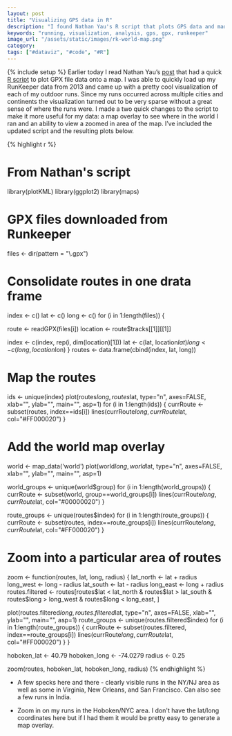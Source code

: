 ```yaml
---
layout: post
title: "Visualizing GPS data in R"
description: "I found Nathan Yau's R script that plots GPS data and made a few changes to it to add a map overlay and the ability to focus in on a particular area."
keywords: "running, visualization, analysis, gps, gpx, runkeeper"
image_url: "/assets/static/images/rk-world-map.png"
category:
tags: ["#dataviz", "#code", "#R"]
---
```

{% include setup %}
Earlier today I read Nathan Yau’s <a href="http://flowingdata.com/2014/02/05/where-people-run/" target="_blank">post</a> that had a quick <a href="http://projects.flowingdata.com/tut/map-routes.R" target="_blank">R script</a> to plot GPX file data onto a map. I was able to quickly load up my RunKeeper data from 2013 and came up with a pretty cool visualization of each of my outdoor runs. Since my runs occurred across multiple cities and continents the visualization turned out to be very sparse without a great sense of where the runs were. I made a two quick changes to the script to make it more useful for my data: a map overlay to see where in the world I ran and an ability to view a zoomed in area of the map. I’ve included the updated script and the resulting plots below.

{% highlight r %}
# From Nathan's script
library(plotKML)
library(ggplot2)
library(maps)

# GPX files downloaded from Runkeeper
files <- dir(pattern = "\\.gpx")

# Consolidate routes in one drata frame
index <- c()
lat <- c()
long <- c()
for (i in 1:length(files)) {

  route <- readGPX(files[i])
  location <- route$tracks[[1]][[1]]

  index <- c(index, rep(i, dim(location)[1]))
  lat <- c(lat, location$lat)
  long <- c(long, location$lon)
}
routes <- data.frame(cbind(index, lat, long))

# Map the routes
ids <- unique(index)
plot(routes$long, routes$lat, type="n", axes=FALSE, xlab="", ylab="", main="", asp=1)
for (i in 1:length(ids)) {
  currRoute <- subset(routes, index==ids[i])
  lines(currRoute$long, currRoute$lat, col="#FF000020")
}

# Add the world map overlay
world <- map_data('world')
plot(world$long, world$lat, type="n", axes=FALSE, xlab="", ylab="", main="", asp=1)

world_groups <- unique(world$group)
for (i in 1:length(world_groups)) {
  currRoute <- subset(world, group==world_groups[i])
  lines(currRoute$long, currRoute$lat, col="#00000020")
}

route_groups <- unique(routes$index)
for (i in 1:length(route_groups)) {
  currRoute <- subset(routes, index==route_groups[i])
  lines(currRoute$long, currRoute$lat, col="#FF000020")
}

# Zoom into a particular area of routes
zoom <- function(routes, lat, long, radius) {
  lat_north <- lat + radius
  long_west <- long - radius
  lat_south <- lat - radius
  long_east <- long + radius
  routes.filtered <- routes[routes$lat < lat_north & routes$lat > lat_south & routes$long > long_west & routes$long < long_east, ]

  plot(routes.filtered$long, routes.filtered$lat, type="n", axes=FALSE, xlab="", ylab="", main="", asp=1)
  route_groups <- unique(routes.filtered$index)
  for (i in 1:length(route_groups)) {
    currRoute <- subset(routes.filtered, index==route_groups[i])
    lines(currRoute$long, currRoute$lat, col="#FF000020")
  }
}

hoboken_lat <- 40.79
hoboken_long <- -74.0279
radius <- 0.25

zoom(routes, hoboken_lat, hoboken_long, radius)
{% endhighlight %}

<ul class="thumbnails">
  <li>
    <div class="thumbnail">
      <a href="{{ IMG_PATH }}rk-world-map.png">
        <amp-img src="{{ IMG_PATH }}rk-world-map.png" alt="World Map visualization" width="1288" height="664" layout="responsive"></amp-img>
      </a>
      <p>
        A few specks here and there - clearly visible runs in the NY/NJ area as well as some in Virginia, New Orleans, and San Francisco. Can also see a few runs in India.
      </p>
    </div>
  </li>

  <li>
    <div class="thumbnail">
      <a href="{{ IMG_PATH }}rk-hoboken-nyc.png">
        <amp-img src="{{ IMG_PATH }}rk-hoboken-nyc.png" alt="Zoom in on Hoboken/NYC runs" width="681" height="687" layout="responsive"></amp-img>
      </a>
      <p>
        Zoom in on my runs in the Hoboken/NYC area. I don't have the lat/long coordinates here but if I had them it would be pretty easy to generate a map overlay.
      </p>
    </div>
  </li>
</ul>


